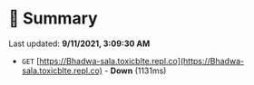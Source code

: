 # 📖 Summary
Last updated: **9/11/2021, 3:09:30 AM**

- `GET` [https://Bhadwa-sala.toxicblte.repl.co](https://Bhadwa-sala.toxicblte.repl.co) - **Down** (1131ms)
